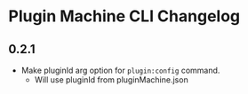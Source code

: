 # Plugin Machine CLI Changelog

## 0.2.1

- Make pluginId arg option for `plugin:config` command.
    - Will use pluginId from pluginMachine.json
